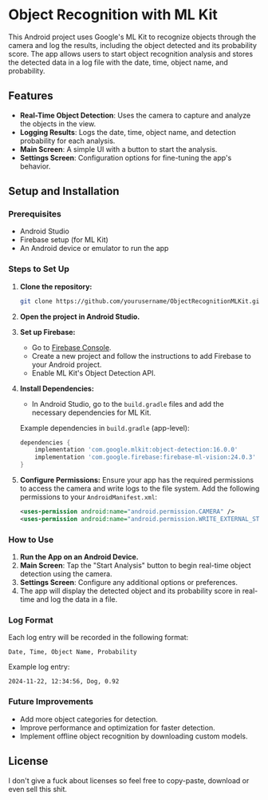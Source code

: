# Object Recognition with ML Kit

This Android project uses Google's ML Kit to recognize objects through the camera and log the results, including the object detected and its probability score. The app allows users to start object recognition analysis and stores the detected data in a log file with the date, time, object name, and probability.

## Features
- **Real-Time Object Detection**: Uses the camera to capture and analyze the objects in the view.
- **Logging Results**: Logs the date, time, object name, and detection probability for each analysis.
- **Main Screen**: A simple UI with a button to start the analysis.
- **Settings Screen**: Configuration options for fine-tuning the app's behavior.

## Setup and Installation

### Prerequisites
- Android Studio
- Firebase setup (for ML Kit)
- An Android device or emulator to run the app

### Steps to Set Up

1. **Clone the repository:**

   ```bash
   git clone https://github.com/yourusername/ObjectRecognitionMLKit.git
   ```

2. **Open the project in Android Studio.**

3. **Set up Firebase:**
   - Go to [Firebase Console](https://console.firebase.google.com/).
   - Create a new project and follow the instructions to add Firebase to your Android project.
   - Enable ML Kit's Object Detection API.

4. **Install Dependencies:**
   - In Android Studio, go to the `build.gradle` files and add the necessary dependencies for ML Kit.
   
   Example dependencies in `build.gradle` (app-level):

   ```gradle
   dependencies {
       implementation 'com.google.mlkit:object-detection:16.0.0'
       implementation 'com.google.firebase:firebase-ml-vision:24.0.3'
   }
   ```

5. **Configure Permissions:**
   Ensure your app has the required permissions to access the camera and write logs to the file system. Add the following permissions to your `AndroidManifest.xml`:

   ```xml
   <uses-permission android:name="android.permission.CAMERA" />
   <uses-permission android:name="android.permission.WRITE_EXTERNAL_STORAGE" />
   ```

### How to Use
1. **Run the App on an Android Device.**
2. **Main Screen**: Tap the "Start Analysis" button to begin real-time object detection using the camera.
3. **Settings Screen**: Configure any additional options or preferences.
4. The app will display the detected object and its probability score in real-time and log the data in a file.

### Log Format

Each log entry will be recorded in the following format:

```
Date, Time, Object Name, Probability
```

Example log entry:
```
2024-11-22, 12:34:56, Dog, 0.92
```

### Future Improvements
- Add more object categories for detection.
- Improve performance and optimization for faster detection.
- Implement offline object recognition by downloading custom models.

## License
I don't give a fuck about licenses so feel free to copy-paste, download or even sell this shit. 
